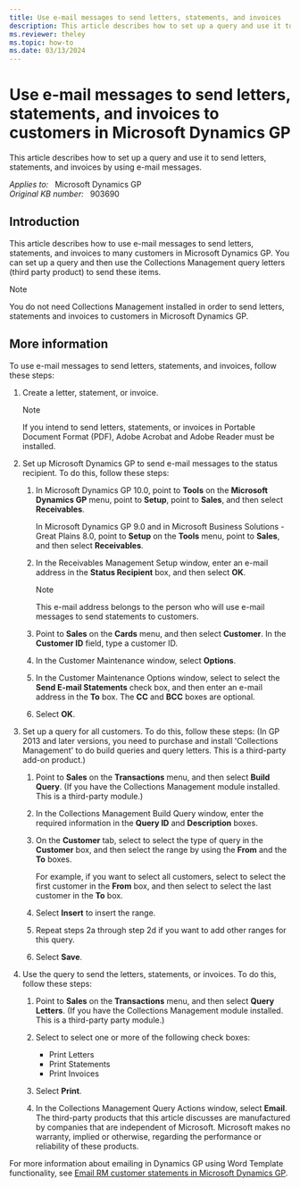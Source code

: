 ```yaml
---
title: Use e-mail messages to send letters, statements, and invoices
description: This article describes how to set up a query and use it to send letters, statements, and invoices by using e-mail messages.
ms.reviewer: theley
ms.topic: how-to
ms.date: 03/13/2024
---
```

# Use e-mail messages to send letters, statements, and invoices to customers in Microsoft Dynamics GP

This article describes how to set up a query and use it to send letters, statements, and invoices by using e-mail messages.

_Applies to:_ &nbsp; Microsoft Dynamics GP  
_Original KB number:_ &nbsp; 903690

## Introduction

This article describes how to use e-mail messages to send letters, statements, and invoices to many customers in Microsoft Dynamics GP. You can set up a query and then use the Collections Management query letters (third party product) to send these items.

> [!NOTE]
> You do not need Collections Management installed in order to send letters, statements and invoices to customers in Microsoft Dynamics GP.

## More information

To use e-mail messages to send letters, statements, and invoices, follow these steps:

1. Create a letter, statement, or invoice.

   > [!NOTE]
   > If you intend to send letters, statements, or invoices in Portable Document Format (PDF), Adobe Acrobat and Adobe Reader must be installed.

2. Set up Microsoft Dynamics GP to send e-mail messages to the status recipient. To do this, follow these steps:

   1. In Microsoft Dynamics GP 10.0, point to **Tools** on the **Microsoft Dynamics GP** menu, point to **Setup**, point to **Sales**, and then select **Receivables**.

      In Microsoft Dynamics GP 9.0 and in Microsoft Business Solutions - Great Plains 8.0, point to **Setup** on the **Tools** menu, point to **Sales**, and then select **Receivables**.

   2. In the Receivables Management Setup window, enter an e-mail address in the **Status Recipient** box, and then select **OK**.

      > [!NOTE]
      > This e-mail address belongs to the person who will use e-mail messages to send statements to customers.

   3. Point to **Sales** on the **Cards** menu, and then select **Customer**. In the **Customer ID** field, type a customer ID.
   4. In the Customer Maintenance window, select **Options**.
   5. In the Customer Maintenance Options window, select to select the **Send E-mail Statements** check box, and then enter an e-mail address in the **To** box. The **CC** and **BCC** boxes are optional.
   6. Select **OK**.

3. Set up a query for all customers. To do this, follow these steps: (In GP 2013 and later versions, you need to purchase and install 'Collections Management' to do build queries and query letters. This is a third-party add-on product.)

   1. Point to **Sales** on the **Transactions** menu, and then select **Build Query**. (If you have the Collections Management module installed. This is a third-party module.)
   2. In the Collections Management Build Query window, enter the required information in the **Query ID** and **Description** boxes.
   3. On the **Customer** tab, select to select the type of query in the **Customer** box, and then select the range by using the **From** and the **To** boxes.

      For example, if you want to select all customers, select to select the first customer in the **From** box, and then select to select the last customer in the **To** box.

   4. Select **Insert** to insert the range.
   5. Repeat steps 2a through step 2d if you want to add other ranges for this query.
   6. Select **Save**.

4. Use the query to send the letters, statements, or invoices. To do this, follow these steps:

   1. Point to **Sales** on the **Transactions** menu, and then select **Query Letters**. (If you have the Collections Management module installed. This is a third-party party module.)
   2. Select to select one or more of the following check boxes:

      - Print Letters
      - Print Statements
      - Print Invoices

   3. Select **Print**.
   4. In the Collections Management Query Actions window, select **Email**. The third-party products that this article discusses are manufactured by companies that are independent of Microsoft. Microsoft makes no warranty, implied or otherwise, regarding the performance or reliability of these products.

For more information about emailing in Dynamics GP using Word Template functionality, see [Email RM customer statements in Microsoft Dynamics GP](https://support.microsoft.com/topic/d20a5633-74f3-ba84-28d1-e6e3f9720ab0).
